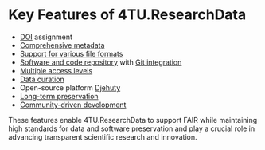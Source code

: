 # Key Features of 4TU.ResearchData

- [DOI](https://www.doi.org/the-identifier/what-is-a-doi/) assignment
- [Comprehensive metadata](/submission_workflow/data_curation.md#metadata-review-process)
- [Support for various file formats](/submission_workflow/supported_file_formats)
- [Software and code repository](/software_deposit_features/intro.md) with [Git integration](/software_deposit_features/git_integration)
- [Multiple access levels](/submission_workflow/setting_access_levels)
- [Data curation](/submission_workflow/data_curation)
- Open-source platform [Djehuty](https://oit.tudelft.nl/https-github.com-TeachBooks-FAIR4TU_Submission_Help/main/4tu_research_data/how_to_contribute.html)
- [Long-term preservation](/data_preservation/intro.md)
- [Community-driven development](/4tu_research_data/4tu_community)

These features enable 4TU.ResearchData to support FAIR while maintaining high standards for data and software preservation and play a crucial role in advancing transparent scientific research and innovation.  
